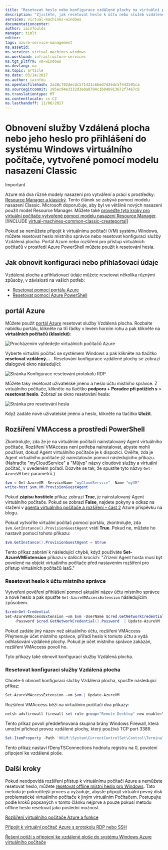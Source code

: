 ```yaml
---
title: "Resetovat heslo nebo konfigurace vzdálené plochy na virtuální počítač s Windows v Azure | Microsoft Docs"
description: "Zjistěte, jak resetovat heslo k účtu nebo služeb vzdálené plochy na virtuální počítač s Windows vytvořené pomocí modelu nasazení Classic pomocí portálu Azure nebo Azure PowerShell."
services: virtual-machines-windows
documentationcenter: 
author: iainfoulds
manager: timlt
editor: 
tags: azure-service-management
ms.assetid: 
ms.service: virtual-machines-windows
ms.workload: infrastructure-services
ms.tgt_pltfrm: vm-windows
ms.devlang: na
ms.topic: article
ms.date: 03/14/2017
ms.author: iainfou
ms.openlocfilehash: 2a38c792decdc571421c6bed7d2edc5f442591ca
ms.sourcegitcommit: 295ec94e3332d3e0a8704c1b848913672f7467c8
ms.translationtype: MT
ms.contentlocale: cs-CZ
ms.lasthandoff: 11/06/2017
---
```

# <a name="how-to-reset-the-remote-desktop-service-or-its-login-password-in-a-windows-vm-created-using-the-classic-deployment-model"></a>Obnovení služby Vzdálená plocha nebo jeho heslo pro přihlášení do systému Windows virtuálního počítače, vytvořené pomocí modelu nasazení Classic
> [!IMPORTANT]
> Azure má dva různé modely nasazení pro vytváření a práci s prostředky: [Resource Manager a klasický](../../../resource-manager-deployment-model.md). Tento článek se zabývá pomocí modelu nasazení Classic. Microsoft doporučuje, aby byl ve většině nových nasazení použit model Resource Manager. Můžete také [proveďte tyto kroky pro virtuální počítače vytvořené pomocí modelu nasazení Resource Manager](../reset-rdp.md).
> [!INCLUDE [virtual-machines-common-classic-createportal](../../../../includes/virtual-machines-classic-portal.md)]

Pokud se nemůžete připojit k virtuálnímu počítači (VM) systému Windows, můžete resetovat heslo místního správce nebo resetovat konfiguraci služby Vzdálená plocha. Portál Azure nebo rozšíření pro přístup virtuálních počítačů v prostředí Azure PowerShell můžete použít k resetování hesla.

## <a name="ways-to-reset-configuration-or-credentials"></a>Jak obnovit konfiguraci nebo přihlašovací údaje
Vzdálená plocha a přihlašovací údaje můžete resetovat několika různými způsoby, v závislosti na vašich potřeb:

- [Resetovat pomocí portálu Azure](#azure-portal)
- [Resetovat pomocí Azure PowerShell](#vmaccess-extension-and-powershell)

## <a name="azure-portal"></a>portál Azure
Můžete použít [portál Azure](https://portal.azure.com) resetovat služby Vzdálená plocha. Rozbalte nabídku portálu, klikněte na tři řádky v levém horním rohu a pak klikněte na **virtuálních počítačů (klasické)**:

![Procházením vyhledejte virtuálních počítačů Azure](./media/reset-rdp/Portal-Select-Classic-VM.png)

Vyberte virtuální počítač se systémem Windows a pak klikněte na tlačítko **resetovat vzdálený...** . Resetování konfigurace vzdálené plochy se zobrazí dialogové okno následující:

![Stránka Konfigurace resetování protokolu RDP](./media/reset-rdp/Portal-RDP-Reset-Windows.png)

Můžete taky resetovat uživatelské jméno a heslo účtu místního správce. Z virtuálního počítače, klikněte na tlačítko **podporu + Poradce při potížích s** > **resetovat heslo**. Zobrazí se okno resetování hesla:

![Stránka pro resetování hesla](./media/reset-rdp/Portal-PW-Reset-Windows.png)

Když zadáte nové uživatelské jméno a heslo, klikněte na tlačítko **Uložit**.

## <a name="vmaccess-extension-and-powershell"></a>Rozšíření VMAccess a prostředí PowerShell
Zkontrolujte, zda že je na virtuálním počítači nainstalovaný Agent virtuálního počítače. Rozšíření VMAccess není potřeba nainstalovat, abyste mohli používat, dokud Agent virtuálního počítače je k dispozici. Ověřte, zda je Agent virtuálního počítače již nainstalován pomocí následujícího příkazu. (Nahraďte "myCloudService" a "Můjvp" názvy cloudové služby a virtuální počítač, v uvedeném pořadí. Dozvíte se tak, že spustíte tyto názvy `Get-AzureVM` bez parametrů.)

```powershell
$vm = Get-AzureVM -ServiceName "myCloudService" -Name "myVM"
write-host $vm.VM.ProvisionGuestAgent
```

Pokud **zápisu hostitele** příkaz zobrazí **True**, je nainstalovaný Agent virtuálního počítače. Pokud se zobrazí **False**, najdete pokyny a odkaz na stažení v [agenta virtuálního počítače a rozšíření – část 2](http://go.microsoft.com/fwlink/p/?linkid=403947&clcid=0x409) Azure příspěvku na blogu.

Pokud vytvoříte virtuální počítač pomocí portálu, zkontrolujte, zda `$vm.GetInstance().ProvisionGuestAgent` vrátí **True**. Pokud ne, můžete ho nastavit pomocí tohoto příkazu:

```powershell
$vm.GetInstance().ProvisionGuestAgent = $true
```

Tento příkaz zabrání k následující chybě, když používáte **Set-AzureVMExtension** příkazu v dalších krocích: "Zřízení Agent hosta musí být povolené na objekt virtuálního počítače před nastavením rozšíření pro přístup virtuálních počítačů IaaS."

### <a name="reset-the-local-administrator-account-password"></a>**Resetovat heslo k účtu místního správce**
Vytvoření pověření přihlášení pomocí aktuální název účtu místního správce a nové heslo a pak spusťte `Set-AzureVMAccessExtension` následujícím způsobem.

```powershell
$cred=Get-Credential
Set-AzureVMAccessExtension –vm $vm -UserName $cred.GetNetworkCredential().Username `
    -Password $cred.GetNetworkCredential().Password  | Update-AzureVM
```

Pokud zadáte jiný název než aktuálního účtu, rozšíření VMAccess Přejmenuje účet místního správce, přiřadí heslo k tomuto účtu a vydá odhlašování vzdálené plochy. Pokud je účet místního správce zakázán, rozšíření VMAccess povolí ho.

Tyto příkazy také obnovit konfiguraci služby Vzdálená plocha.

### <a name="reset-the-remote-desktop-service-configuration"></a>**Resetovat konfiguraci služby Vzdálená plocha**
Chcete-li obnovit konfiguraci služby Vzdálená plocha, spusťte následující příkaz:

```powershell
Set-AzureVMAccessExtension –vm $vm | Update-AzureVM
```

Rozšíření VMAccess běží na virtuálním počítači dva příkazy:

```powershell
netsh advfirewall firewall set rule group="Remote Desktop" new enable=Yes
```

Tento příkaz povolí předdefinovaná skupina brány Windows Firewall, která umožní příchozí provoz vzdálené plochy, který používá TCP port 3389.

```powershell
Set-ItemProperty -Path 'HKLM:\System\CurrentControlSet\Control\Terminal Server' -name "fDenyTSConnections" -Value 0
```

Tento příkaz nastaví fDenyTSConnections hodnotu registru na 0, povolení připojení ke vzdálené ploše.

## <a name="next-steps"></a>Další kroky
Pokud neodpovídá rozšíření přístup k virtuálnímu počítači Azure a nemůžete resetovat heslo, můžete [resetovat offline místní heslo pro Windows](../reset-local-password-without-agent.md?toc=%2fazure%2fvirtual-machines%2fwindows%2ftoc.json). Tato metoda je pokročilejší proces a vyžaduje, abyste připojit virtuální pevný disk problematické virtuálního počítače k jiným virtuálním Počítačem. Postupujte podle kroků popsaných v tomto článku nejprve a pouze pokusí metodu offline heslo resetovat jako poslední možnost.

[Rozšíření virtuálního počítače Azure a funkce](../extensions-features.md?toc=%2fazure%2fvirtual-machines%2fwindows%2ftoc.json)

[Připojit k virtuální počítač Azure s protokolu RDP nebo SSH](http://msdn.microsoft.com/library/azure/dn535788.aspx)

[Řešení potíží s připojení ke vzdálené ploše do systému Windows Azure virtuálního počítače](../troubleshoot-rdp-connection.md?toc=%2fazure%2fvirtual-machines%2fwindows%2ftoc.json)

